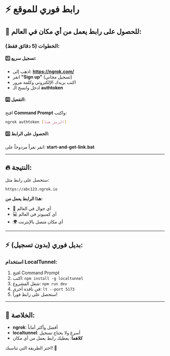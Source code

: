 # ⚡ رابط فوري للموقع

## 🎯 للحصول على رابط يعمل من أي مكان في العالم:

### الخطوات (5 دقائق فقط):

#### 1️⃣ تسجيل سريع:
- اذهب إلى: **https://ngrok.com/**
- انقر **"Sign up"** (تسجيل مجاني)
- اكتب بريدك الإلكتروني وكلمة مرور
- ادخل وانسخ الـ **authtoken**

#### 2️⃣ التفعيل:
افتح **Command Prompt** واكتب:
```bash
ngrok authtoken [الرمز_هنا]
```

#### 3️⃣ الحصول على الرابط:
انقر نقراً مزدوجاً على: **start-and-get-link.bat**

---

## 🔥 **النتيجة:**
ستحصل على رابط مثل:
```
https://abc123.ngrok.io
```

**هذا الرابط يعمل من:**
- 📱 أي جوال في العالم
- 💻 أي كمبيوتر في العالم
- 🌍 أي مكان متصل بالإنترنت

---

## ⚡ **بديل فوري (بدون تسجيل):**

### استخدام LocalTunnel:
1. افتح Command Prompt
2. اكتب: `npm install -g localtunnel`
3. شغل المشروع: `npm run dev`
4. في نافذة أخرى: `lt --port 5173`
5. ستحصل على رابط فوراً!

---

## 🎯 **الخلاصة:**
- **ngrok**: أفضل وأكثر أماناً
- **localtunnel**: أسرع ولا يحتاج تسجيل
- **كلاهما**: يعطيك رابط يعمل من أي مكان

اختر الطريقة التي تناسبك! 🚀